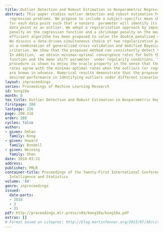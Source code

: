 ```yaml
---
title: Outlier Detection and Robust Estimation in Nonparametric Regression
abstract: This paper studies outlier detection and robust estimation for nonparametric
  regression problems. We propose to include a subject-specific mean shift parameter
  for each data point such that a nonzero  parameter will identify its corresponding
  data point as an outlier. We adopt a regularization approach by imposing a roughness
  penalty on the regression function and a shrinkage penalty on the mean shift parameter.  An
  efficient algorithm has been proposed to solve the double penalized regression problem.
  We discuss a data-driven simultaneous choice of two regularization parameters based
  on a combination of generalized cross validation and modified Bayesian information
  criterion. We show that the proposed method can consistently detect the outliers.
  In addition,  we obtain minimax-optimal convergence rates for both the regression
  function and the mean shift parameter  under regularity conditions. The estimation
  procedure is shown to enjoy the oracle property in the sense that the convergence
  rates agree with the minimax-optimal rates when the outliers (or regression function)
  are known in advance. Numerical results demonstrate that the proposed method has
  desired performance in identifying outliers under different scenarios.
layout: inproceedings
series: Proceedings of Machine Learning Research
id: kong18a
month: 0
tex_title: Outlier Detection and Robust Estimation in Nonparametric Regression
firstpage: 208
lastpage: 216
page: 208-216
order: 208
cycles: false
author:
- given: Dehan
  family: Kong
- given: Howard
  family: Bondell
- given: Weining
  family: Shen
date: 2018-03-31
address: 
publisher: PMLR
container-title: Proceedings of the Twenty-First International Conference on Artificial
  Intelligence and Statistics
volume: '84'
genre: inproceedings
issued:
  date-parts:
  - 2018
  - 3
  - 31
pdf: http://proceedings.mlr.press/v84/kong18a/kong18a.pdf
extras: []
# Format based on citeproc: http://blog.martinfenner.org/2013/07/30/citeproc-yaml-for-bibliographies/
---
```

